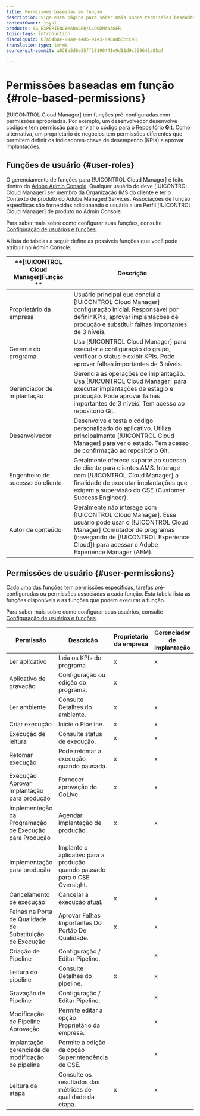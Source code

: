 ```yaml
---
title: Permissões baseadas em função
description: Siga esta página para saber mais sobre Permissões baseadas em funções.
contentOwner: jsyal
products: SG_EXPERIENCEMANAGER/CLOUDMANAGER
topic-tags: introduction
discoiquuid: 67a54bae-99a9-4405-91e3-9a0a8b3ccc98
translation-type: tm+mt
source-git-commit: a038a3d6e35ff28190441e9d11d9c539641a85af

---
```



# Permissões baseadas em função {#role-based-permissions}

[!UICONTROL Cloud Manager] tem funções pré-configuradas com permissões apropriadas. Por exemplo, um desenvolvedor desenvolve código e tem permissão para enviar o código para o Repositório **Git**. Como alternativa, um proprietário de negócios tem permissões diferentes que permitem definir os Indicadores-chave de desempenho (KPIs) e aprovar implantações.

## Funções de usuário {#user-roles}

O gerenciamento de funções para [!UICONTROL Cloud Manager] é feito dentro do [Adobe Admin Console](https://helpx.adobe.com/enterprise/using/admin-console.html). Qualquer usuário do deve [!UICONTROL Cloud Manager] ser membro da Organização IMS do cliente e ter o Contexto de produto do Adobe Managed Services. Associações de função específicas são fornecidas adicionando o usuário a um Perfil [!UICONTROL Cloud Manager] de produto no Admin Console.

Para saber mais sobre como configurar suas funções, consulte [Configuração de usuários e funções](setting-up-users-and-roles.md).

A lista de tabelas a seguir define as possíveis funções que você pode atribuir no Admin Console.

| **[!UICONTROL Cloud Manager]Função ** | **Descrição** |
|---|---|
| Proprietário da empresa | Usuário principal que conclui a [!UICONTROL Cloud Manager] configuração inicial. Responsável por definir KPIs, aprovar implantações de produção e substituir falhas importantes de 3 níveis. |
| Gerente do programa | Usa [!UICONTROL Cloud Manager] para executar a configuração do grupo, verificar o status e exibir KPIs. Pode aprovar falhas importantes de 3 níveis. |
| Gerenciador de implantação | Gerencia as operações de implantação. Usa [!UICONTROL Cloud Manager] para executar implantações de estágio e produção. Pode aprovar falhas importantes de 3 níveis. Tem acesso ao repositório Git. |
| Desenvolvedor | Desenvolve e testa o código personalizado do aplicativo. Utiliza principalmente [!UICONTROL Cloud Manager] para ver o estado. Tem acesso de confirmação ao repositório Git. |
| Engenheiro de sucesso do cliente | Geralmente oferece suporte ao sucesso do cliente para clientes AMS. Interage com [!UICONTROL Cloud Manager] a finalidade de executar implantações que exigem a supervisão do CSE (Customer Success Engineer). |
| Autor de conteúdo | Geralmente não interage com [!UICONTROL Cloud Manager]. Esse usuário pode usar o [!UICONTROL Cloud Manager] Comutador de programas (navegando de [!UICONTROL Experience Cloud]) para acessar o Adobe Experience Manager (AEM). |

## Permissões de usuário {#user-permissions}

Cada uma das funções tem permissões específicas, tarefas pré-configuradas ou permissões associadas a cada função. Esta tabela lista as funções disponíveis e as funções que podem executar a função.

Para saber mais sobre como configurar seus usuários, consulte [Configuração de usuários e funções](setting-up-users-and-roles.md).

| Permissão | Descrição | Proprietário da empresa | Gerenciador de implantação | Gerente do programa | Desenvolvedor | CSE |
|--- |--- |--- |--- |--- |--- |--- |
| Ler aplicativo | Leia os KPIs do programa. | x | x | x | x | x |
| Aplicativo de gravação | Configuração ou edição do programa. | x |  |  |  |  |
| Ler ambiente | Consulte Detalhes do ambiente. | x | x | x | x | x |
| Criar execução | Inicie o Pipeline. | x | x | x |  |  |
| Execução de leitura | Consulte status de execução. | x | x | x | x | x |
| Retomar execução | Pode retomar a execução quando pausada. | x | x | x |  | x |
| Execução Aprovar implantação para produção | Fornecer aprovação do GoLive. | x | x | x |  |  |
| Implementação da Programação de Execução para Produção | Agendar implantação de produção. | x | x | x |  | x |
| Implementação para produção | Implante o aplicativo para a produção quando pausado para o CSE Oversight. |  |  |  |  | x |
| Cancelamento de execução | Cancelar a execução atual. | x | x | x |  |  |
| Falhas na Porta de Qualidade de Substituição de Execução | Aprovar Falhas Importantes Do Portão De Qualidade. | x | x | x |  |  |
| Criação de Pipeline | Configuração / Editar Pipeline. |  | x |  |  |  |
| Leitura do pipeline | Consulte Detalhes do pipeline. | x | x | x | x | x |
| Gravação de Pipeline | Configuração / Editar Pipeline. |  | x |  |  |  |
| Modificação de Pipeline Aprovação | Permite editar a opção Proprietário da empresa. |  | x |  |  |  |
| Implantação gerenciada de modificação de pipeline | Permite a edição da opção Superintendência de CSE. |  | x |  |  |  |
| Leitura da etapa | Consulte os resultados das métricas de qualidade da etapa. | x | x | x | x | x |
